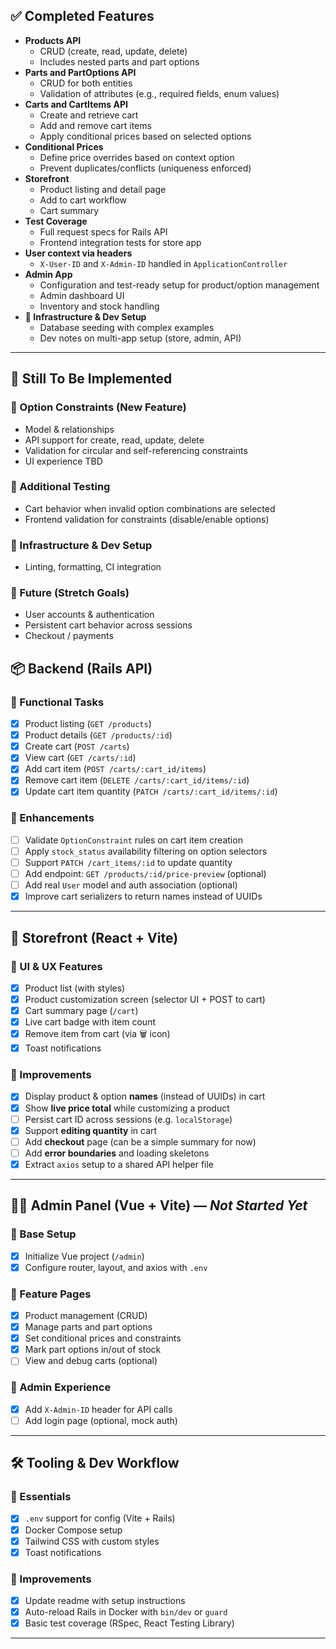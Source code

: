 ## ✅ Completed Features

- **Products API**
  - CRUD (create, read, update, delete)
  - Includes nested parts and part options
- **Parts and PartOptions API**
  - CRUD for both entities
  - Validation of attributes (e.g., required fields, enum values)
- **Carts and CartItems API**
  - Create and retrieve cart
  - Add and remove cart items
  - Apply conditional prices based on selected options
- **Conditional Prices**
  - Define price overrides based on context option
  - Prevent duplicates/conflicts (uniqueness enforced)
- **Storefront**
  - Product listing and detail page
  - Add to cart workflow
  - Cart summary
- **Test Coverage**
  - Full request specs for Rails API
  - Frontend integration tests for store app
- **User context via headers**
  - `X-User-ID` and `X-Admin-ID` handled in `ApplicationController`
- **Admin App**
  - Configuration and test-ready setup for product/option management
  - Admin dashboard UI
  - Inventory and stock handling
- **🧱 Infrastructure & Dev Setup**
  - Database seeding with complex examples
  - Dev notes on multi-app setup (store, admin, API)

---

## 💠 Still To Be Implemented

### 🔶 Option Constraints (New Feature)
- Model & relationships
- API support for create, read, update, delete
- Validation for circular and self-referencing constraints
- UI experience TBD

### 🧪 Additional Testing
- Cart behavior when invalid option combinations are selected
- Frontend validation for constraints (disable/enable options)

### 🧱 Infrastructure & Dev Setup
- Linting, formatting, CI integration

### 🧰 Future (Stretch Goals)
- User accounts & authentication
- Persistent cart behavior across sessions
- Checkout / payments


## 📦 Backend (Rails API)

### 🔹 Functional Tasks
- [x] Product listing (`GET /products`)
- [x] Product details (`GET /products/:id`)
- [x] Create cart (`POST /carts`)
- [x] View cart (`GET /carts/:id`)
- [x] Add cart item (`POST /carts/:cart_id/items`)
- [x] Remove cart item (`DELETE /carts/:cart_id/items/:id`)
- [x] Update cart item quantity (`PATCH /carts/:cart_id/items/:id`)

### 🔹 Enhancements
- [ ] Validate `OptionConstraint` rules on cart item creation
- [ ] Apply `stock_status` availability filtering on option selectors
- [ ] Support `PATCH /cart_items/:id` to update quantity
- [ ] Add endpoint: `GET /products/:id/price-preview` (optional)
- [ ] Add real `User` model and auth association (optional)
- [x] Improve cart serializers to return names instead of UUIDs

---

## 🎨 Storefront (React + Vite)

### 🔹 UI & UX Features
- [x] Product list (with styles)
- [x] Product customization screen (selector UI + POST to cart)
- [x] Cart summary page (`/cart`)
- [x] Live cart badge with item count
- [x] Remove item from cart (via 🗑️ icon)
- [x] Toast notifications

### 🔹 Improvements
- [x] Display product & option **names** (instead of UUIDs) in cart
- [x] Show **live price total** while customizing a product
- [ ] Persist cart ID across sessions (e.g. `localStorage`)
- [x] Support **editing quantity** in cart
- [ ] Add **checkout** page (can be a simple summary for now)
- [ ] Add **error boundaries** and loading skeletons
- [x] Extract `axios` setup to a shared API helper file

---

## 🧑‍💼 Admin Panel (Vue + Vite) — *Not Started Yet*

### 🔹 Base Setup
- [x] Initialize Vue project (`/admin`)
- [x] Configure router, layout, and axios with `.env`

### 🔹 Feature Pages
- [x] Product management (CRUD)
- [x] Manage parts and part options
- [x] Set conditional prices and constraints
- [x] Mark part options in/out of stock
- [ ] View and debug carts (optional)

### 🔹 Admin Experience
- [x] Add `X-Admin-ID` header for API calls
- [ ] Add login page (optional, mock auth)

---

## 🛠️ Tooling & Dev Workflow

### 🔹 Essentials
- [x] `.env` support for config (Vite + Rails)
- [x] Docker Compose setup
- [x] Tailwind CSS with custom styles
- [x] Toast notifications

### 🔹 Improvements
- [x] Update readme with setup instructions
- [x] Auto-reload Rails in Docker with `bin/dev` or `guard`
- [x] Basic test coverage (RSpec, React Testing Library)

---